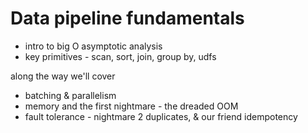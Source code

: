 # Data pipeline fundamentals

- intro to big O asymptotic analysis
- key primitives - scan, sort, join, group by, udfs

along the way we'll cover

- batching & parallelism
- memory and the first nightmare - the dreaded OOM
- fault tolerance - nightmare 2 duplicates, & our friend idempotency
